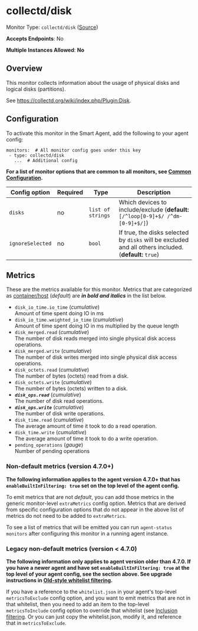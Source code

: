 <!--- GENERATED BY gomplate from scripts/docs/monitor-page.md.tmpl --->

# collectd/disk

Monitor Type: `collectd/disk` ([Source](https://github.com/signalfx/signalfx-agent/tree/master/internal/monitors/collectd/disk))

**Accepts Endpoints**: No

**Multiple Instances Allowed**: **No**

## Overview

This monitor collects information about the usage of
physical disks and logical disks (partitions).

See https://collectd.org/wiki/index.php/Plugin:Disk.


## Configuration

To activate this monitor in the Smart Agent, add the following to your
agent config:

```
monitors:  # All monitor config goes under this key
 - type: collectd/disk
   ...  # Additional config
```

**For a list of monitor options that are common to all monitors, see [Common
Configuration](../monitor-config.md#common-configuration).**


| Config option | Required | Type | Description |
| --- | --- | --- | --- |
| `disks` | no | `list of strings` | Which devices to include/exclude (**default:** `[/^loop[0-9]+$/ /^dm-[0-9]+$/]`) |
| `ignoreSelected` | no | `bool` | If true, the disks selected by `disks` will be excluded and all others included. (**default:** `true`) |


## Metrics

These are the metrics available for this monitor.
Metrics that are categorized as
[container/host](https://docs.signalfx.com/en/latest/admin-guide/usage.html#about-custom-bundled-and-high-resolution-metrics)
(*default*) are ***in bold and italics*** in the list below.


 - `disk_io_time.io_time` (*cumulative*)<br>    Amount of time spent doing IO in ms
 - `disk_io_time.weighted_io_time` (*cumulative*)<br>    Amount of time spent doing IO in ms multiplied by the queue length
 - `disk_merged.read` (*cumulative*)<br>    The number of disk reads merged into single physical disk access operations.
 - `disk_merged.write` (*cumulative*)<br>    The number of disk writes merged into single physical disk access operations.
 - `disk_octets.read` (*cumulative*)<br>    The number of bytes (octets) read from a disk.
 - `disk_octets.write` (*cumulative*)<br>    The number of bytes (octets) written to a disk.
 - ***`disk_ops.read`*** (*cumulative*)<br>    The number of disk read operations.
 - ***`disk_ops.write`*** (*cumulative*)<br>    The number of disk write operations.
 - `disk_time.read` (*cumulative*)<br>    The average amount of time it took to do a read operation.
 - `disk_time.write` (*cumulative*)<br>    The average amount of time it took to do a write operation.
 - `pending_operations` (*gauge*)<br>    Number of pending operations

### Non-default metrics (version 4.7.0+)

**The following information applies to the agent version 4.7.0+ that has
`enableBuiltInFiltering: true` set on the top level of the agent config.**

To emit metrics that are not _default_, you can add those metrics in the
generic monitor-level `extraMetrics` config option.  Metrics that are derived
from specific configuration options that do not appear in the above list of
metrics do not need to be added to `extraMetrics`.

To see a list of metrics that will be emitted you can run `agent-status
monitors` after configuring this monitor in a running agent instance.

### Legacy non-default metrics (version < 4.7.0)

**The following information only applies to agent version older than 4.7.0. If
you have a newer agent and have set `enableBuiltInFiltering: true` at the top
level of your agent config, see the section above. See upgrade instructions in
[Old-style whitelist filtering](../legacy-filtering.md#old-style-whitelist-filtering).**

If you have a reference to the `whitelist.json` in your agent's top-level
`metricsToExclude` config option, and you want to emit metrics that are not in
that whitelist, then you need to add an item to the top-level
`metricsToInclude` config option to override that whitelist (see [Inclusion
filtering](../legacy-filtering.md#inclusion-filtering).  Or you can just
copy the whitelist.json, modify it, and reference that in `metricsToExclude`.



